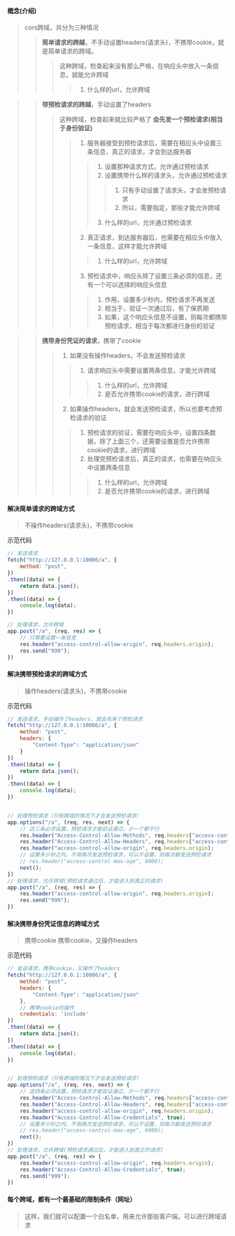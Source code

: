 

#### 概念(介绍)
> cors跨域，共分为三种情况
>> **简单请求的跨越**，不手动设置headers(请求头)，不携带cookie，就是简单请求的跨域。
>>> 这种跨域，检查起来没有那么严格，在响应头中放入一条信息，就能允许跨域
>>>> 1. 什么样的url，允许跨域

>> **带预检请求的跨越**，手动设置了headers
>>> 这种跨域，检查起来就比较严格了
>>> **会先发一个预检请求(相当于身份验证)**
>>>> 1. 服务器接受到预检请求后，需要在相应头中设置三条信息，真正的请求，才会到达服务器
>>>>> 1. 设置那种请求方式，允许通过预检请求
>>>>> 2. 设置携带什么样的请求头，允许通过预检请求
>>>>>> 1. 只有手动设置了请求头，才会发预检请求
>>>>>> 2. 所以，需要指定，那些才能允许跨域
>>>>> 3. 什么样的url，允许通过预检请求
>>>> 2. 真正请求，到达服务器后，也需要在相应头中放入一条信息，这样才能允许跨域
>>>>> 1. 什么样的url，允许跨域
>>>> 3. 预检请求中，响应头除了设置三条必须的信息，还有一个可以选择的响应头信息
>>>>> 1. 作用，设置多少秒内，预检请求不再发送
>>>>> 2. 相当于，验证一次通过后，有了保质期
>>>>> 3. 如果，这个响应头信息不设置，则每次都携带预检请求，相当于每次都进行身份的验证


>> **携带身份凭证的请求**，携带了cookie
>>> 1. 如果没有操作headers，不会发送预检请求
>>>> 1. 请求响应头中需要设置两条信息，才能允许跨域
>>>>> 1. 什么样的url，允许跨域
>>>>> 2. 是否允许携带cookie的请求，进行跨域
>>> 2. 如果操作headers，就会发送预检请求，所以也要考虑预检请求的验证
>>>> 1. 预检请求的验证，需要在响应头中，设置四条数据，除了上面三个，还需要设置是否允许携带cookie的请求，进行跨域
>>>> 2. 处理完预检请求后，真正的请求，也需要在响应头中设置两条信息
>>>>> 1. 什么样的url，允许跨域
>>>>> 2. 是否允许携带cookie的请求，进行跨域


#### 解决简单请求的跨域方式
> 不操作headers(请求头)，不携带cookie

示范代码
```js
// 发送请求
fetch("http://127.0.0.1:10086/a", {
    method: "post",
})
.then((data) => {
    return data.json();
})
.then((data) => {
    console.log(data);
})

// 处理请求，允许跨域
app.post("/a", (req, res) => {
    // 只需要设置一条信息
    res.header("access-control-allow-origin", req.headers.origin);
    res.send("999");
})
```


#### 解决携带预检请求的跨域方式
> 操作headers(请求头)，不携带cookie

示范代码
```js
// 发送请求，手动操作了headers，就会先来个预检请求
fetch("http://127.0.0.1:10086/a", {
    method: "post",
    headers: {
        "Content-Type": "application/json"
    }
})
.then((data) => {
    return data.json();
})
.then((data) => {
    console.log(data);
})


// 处理预检请求（只有跨域的情况下才会发送预检请求）
app.options("/a", (req, res, next) => {
    // 这三条必须设置，预检请求才能验证通过，少一个都不行
    res.header("Access-Control-Allow-Methods", req.headers["access-control-request-method"]);
    res.header("Access-Control-Allow-Headers", req.headers["access-control-request-headers"]);
    res.header("access-control-allow-origin", req.headers.origin);
    // 设置多少秒之内，不用再次发送预检请求，可以不设置，则每次都发送预检请求
    // res.header("access-control-max-age", 6000);
    next();
})
// 处理请求，允许跨域(预检请求通过后，才能进入到真正的请求)
app.post("/a", (req, res) => {
    res.header("access-control-allow-origin", req.headers.origin);
    res.send("999");
})
```



#### 解决携带身份凭证信息的跨域方式
> 携带cookie
> 携带cookie，又操作headers

示范代码
```js
// 发送请求，携带cookie，又操作了headers
fetch("http://127.0.0.1:10086/a", {
    method: "post",
    headers: {
        "Content-Type": "application/json"
    },
    // 携带cookie的操作
    credentials: 'include'
})
.then((data) => {
    return data.json();
})
.then((data) => {
    console.log(data);
})


// 处理预检请求（只有跨域的情况下才会发送预检请求）
app.options("/a", (req, res, next) => {
    // 这四条必须设置，预检请求才能验证通过，少一个都不行
    res.header("Access-Control-Allow-Methods", req.headers["access-control-request-method"]);
    res.header("Access-Control-Allow-Headers", req.headers["access-control-request-headers"]);
    res.header("access-control-allow-origin", req.headers.origin);
    res.header("Access-Control-Allow-Credentials", true);
    // 设置多少秒之内，不用再次发送预检请求，可以不设置，则每次都发送预检请求
    // res.header("access-control-max-age", 6000);
    next();
})
// 处理请求，允许跨域(预检请求通过后，才能进入到真正的请求)
app.post("/a", (req, res) => {
    res.header("access-control-allow-origin", req.headers.origin);
    res.header("Access-Control-Allow-Credentials", true);
    res.send("999");
})
```



#### 每个跨域，都有一个最基础的限制条件（网址）
> 这样，我们就可以配置一个白名单，用来允许那些客户端，可以进行跨域请求
